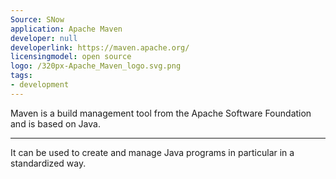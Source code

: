 ```yaml
---
Source: SNow
application: Apache Maven
developer: null
developerlink: https://maven.apache.org/
licensingmodel: open source
logo: /320px-Apache_Maven_logo.svg.png
tags:
- development
---
```

Maven is a build management tool from the Apache Software Foundation and is based on Java. 

---

It can be used to create and manage Java programs in particular in a standardized way.

